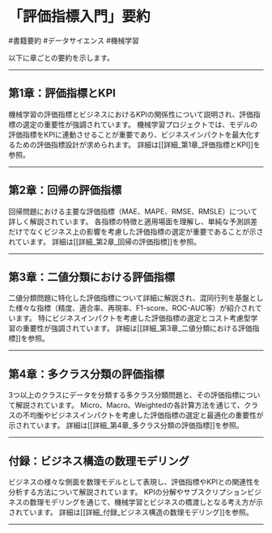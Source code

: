 # 「評価指標入門」要約 
#書籍要約 #データサイエンス #機械学習

以下に章ごとの要約を示します。

---

## 第1章：評価指標とKPI

機械学習の評価指標とビジネスにおけるKPIの関係性について説明され、評価指標の選定の重要性が強調されています。
機械学習プロジェクトでは、モデルの評価指標をKPIに連動させることが重要であり、ビジネスインパクトを最大化するための評価指標設計が求められます。
詳細は[[詳細_第1章_評価指標とKPI]]を参照。

---

## 第2章：回帰の評価指標

回帰問題における主要な評価指標（MAE、MAPE、RMSE、RMSLE）について詳しく解説されています。
各指標の特徴と適用場面を理解し、単純な予測誤差だけでなくビジネス上の影響を考慮した評価指標の選定が重要であることが示されています。
詳細は[[詳細_第2章_回帰の評価指標]]を参照。

---

## 第3章：二値分類における評価指標

二値分類問題に特化した評価指標について詳細に解説され、混同行列を基盤とした様々な指標（精度、適合率、再現率、F1-score、ROC-AUC等）が紹介されています。
特にビジネスインパクトを考慮した評価指標の選定とコスト考慮型学習の重要性が強調されています。
詳細は[[詳細_第3章_二値分類における評価指標]]を参照。

---

## 第4章：多クラス分類の評価指標

3つ以上のクラスにデータを分類する多クラス分類問題と、その評価指標について解説されています。
Micro、Macro、Weightedの各計算方法を通じて、クラスの不均衡やビジネスインパクトを考慮した評価指標の選定と最適化の重要性が示されています。
詳細は[[詳細_第4章_多クラス分類の評価指標]]を参照。

---

## 付録：ビジネス構造の数理モデリング

ビジネスの様々な側面を数理モデルとして表現し、評価指標やKPIとの関連性を分析する方法について解説されています。
KPIの分解やサブスクリプションビジネスの数理モデリングを通じて、機械学習とビジネスの橋渡しとなる考え方が示されています。
詳細は[[詳細_付録_ビジネス構造の数理モデリング]]を参照。

---